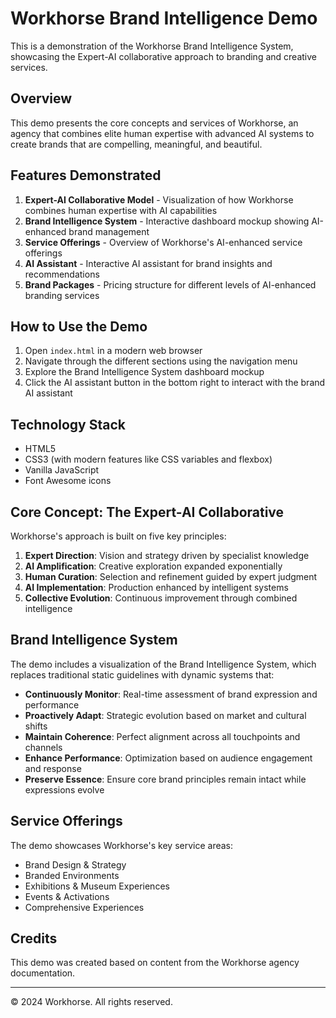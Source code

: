 # Workhorse Brand Intelligence Demo

This is a demonstration of the Workhorse Brand Intelligence System, showcasing the Expert-AI collaborative approach to branding and creative services.

## Overview

This demo presents the core concepts and services of Workhorse, an agency that combines elite human expertise with advanced AI systems to create brands that are compelling, meaningful, and beautiful.

## Features Demonstrated

1. **Expert-AI Collaborative Model** - Visualization of how Workhorse combines human expertise with AI capabilities
2. **Brand Intelligence System** - Interactive dashboard mockup showing AI-enhanced brand management
3. **Service Offerings** - Overview of Workhorse's AI-enhanced service offerings
4. **AI Assistant** - Interactive AI assistant for brand insights and recommendations
5. **Brand Packages** - Pricing structure for different levels of AI-enhanced branding services

## How to Use the Demo

1. Open `index.html` in a modern web browser
2. Navigate through the different sections using the navigation menu
3. Explore the Brand Intelligence System dashboard mockup
4. Click the AI assistant button in the bottom right to interact with the brand AI assistant

## Technology Stack

- HTML5
- CSS3 (with modern features like CSS variables and flexbox)
- Vanilla JavaScript
- Font Awesome icons

## Core Concept: The Expert-AI Collaborative

Workhorse's approach is built on five key principles:

1. **Expert Direction**: Vision and strategy driven by specialist knowledge
2. **AI Amplification**: Creative exploration expanded exponentially
3. **Human Curation**: Selection and refinement guided by expert judgment
4. **AI Implementation**: Production enhanced by intelligent systems
5. **Collective Evolution**: Continuous improvement through combined intelligence

## Brand Intelligence System

The demo includes a visualization of the Brand Intelligence System, which replaces traditional static guidelines with dynamic systems that:

- **Continuously Monitor**: Real-time assessment of brand expression and performance
- **Proactively Adapt**: Strategic evolution based on market and cultural shifts
- **Maintain Coherence**: Perfect alignment across all touchpoints and channels
- **Enhance Performance**: Optimization based on audience engagement and response
- **Preserve Essence**: Ensure core brand principles remain intact while expressions evolve

## Service Offerings

The demo showcases Workhorse's key service areas:

- Brand Design & Strategy
- Branded Environments
- Exhibitions & Museum Experiences
- Events & Activations
- Comprehensive Experiences

## Credits

This demo was created based on content from the Workhorse agency documentation.

---

© 2024 Workhorse. All rights reserved. 